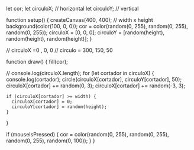 let cor;
let circuloX; // horizontal
let circuloY; // vertical

function setup() {
  createCanvas(400, 400); // width x height
  background(color(100, 0, 0));
  cor = color(random(0, 255), random(0, 255), random(0, 255));
  circuloX = [0, 0, 0];
  circuloY = [random(height), random(height), random(height)];
}

// circuloX =0 , 0, 0
// circulo = 300, 150, 50

function draw() {
  fill(cor);

  // console.log(circuloX.length);
  for (let cortador in circuloX) {
    console.log(cortador);
    circle(circuloX[cortador], circuloY[cortador], 50);
    circuloX[cortador] += random(0, 3);
    circuloX[cortador] += random(-3, 3);

    if (circuloX[cortador] >= width) {
      circuloX[cortador] = 0;
      circuloY[cortador] = random(height);
    }
  }

  if (mouseIsPressed) {
    cor = color(random(0, 255), random(0, 255), random(0, 255), random(0, 100));
  }
}
